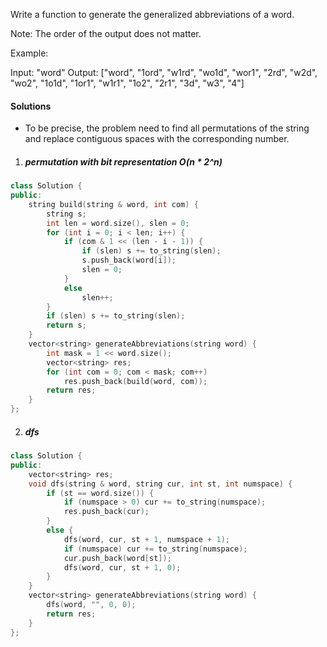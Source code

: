 Write a function to generate the generalized abbreviations of a word. 

Note: The order of the output does not matter.

Example:

Input: "word"
Output:
["word", "1ord", "w1rd", "wo1d", "wor1", "2rd", "w2d", "wo2", "1o1d", "1or1", "w1r1", "1o2", "2r1", "3d", "w3", "4"]

#### Solutions

- To be precise, the problem need to find all permutations of the string and replace contiguous spaces with the corresponding number.

1. ##### permutation with bit representation O(n * 2^n)

```cpp
class Solution {
public:
    string build(string & word, int com) {
        string s; 
        int len = word.size(), slen = 0;
        for (int i = 0; i < len; i++) {
            if (com & 1 << (len - i - 1)) {
                if (slen) s += to_string(slen);
                s.push_back(word[i]);
                slen = 0;
            }
            else
                slen++;
        }
        if (slen) s += to_string(slen);
        return s;
    }
    vector<string> generateAbbreviations(string word) {
        int mask = 1 << word.size();
        vector<string> res;
        for (int com = 0; com < mask; com++)
            res.push_back(build(word, com));
        return res;
    }
};
```


2. ##### dfs

```cpp
class Solution {
public:
    vector<string> res;
    void dfs(string & word, string cur, int st, int numspace) {
        if (st == word.size()) {
            if (numspace > 0) cur += to_string(numspace);
            res.push_back(cur);
        }
        else {
            dfs(word, cur, st + 1, numspace + 1);
            if (numspace) cur += to_string(numspace);
            cur.push_back(word[st]);
            dfs(word, cur, st + 1, 0);
        }
    }
    vector<string> generateAbbreviations(string word) {
        dfs(word, "", 0, 0);
        return res;
    }
};
```